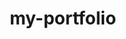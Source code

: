# my-portfolio
<!DOCTYPE html>
<html lang="en">
<head>
    <meta charset="UTF-8">
    <meta name="viewport" content="width=device-width, initial-scale=1.0">
    <title>Alvin Antony Jomon - Robotics & Automation Engineer</title>
    <style>
        * {
            margin: 0;
            padding: 0;
            box-sizing: border-box;
        }

        body {
            font-family: 'Inter', 'Segoe UI', sans-serif;
            background: #0a0e1a;
            color: #e2e8f0;
            line-height: 1.7;
            overflow-x: hidden;
        }

        .background-pattern {
            position: fixed;
            top: 0;
            left: 0;
            width: 100%;
            height: 100%;
            background: 
                radial-gradient(circle at 25% 25%, rgba(15, 118, 110, 0.1) 0%, transparent 50%),
                radial-gradient(circle at 75% 75%, rgba(99, 102, 241, 0.1) 0%, transparent 50%),
                linear-gradient(135deg, #0a0e1a 0%, #1a202c 100%);
            z-index: -1;
        }

        .container {
            max-width: 1200px;
            margin: 0 auto;
            padding: 20px;
            position: relative;
            z-index: 1;
        }

        .floating-elements {
            position: absolute;
            width: 100%;
            height: 100%;
            pointer-events: none;
            overflow: hidden;
        }

        .floating-element {
            position: absolute;
            background: linear-gradient(135deg, rgba(15, 118, 110, 0.1), rgba(99, 102, 241, 0.1));
            border-radius: 50%;
            animation: float 6s ease-in-out infinite;
        }

        .floating-element:nth-child(1) {
            width: 80px;
            height: 80px;
            top: 20%;
            left: 10%;
            animation-delay: 0s;
        }

        .floating-element:nth-child(2) {
            width: 120px;
            height: 120px;
            top: 60%;
            right: 15%;
            animation-delay: 2s;
        }

        .floating-element:nth-child(3) {
            width: 60px;
            height: 60px;
            bottom: 20%;
            left: 20%;
            animation-delay: 4s;
        }

        @keyframes float {
            0%, 100% { transform: translateY(0px) rotate(0deg); opacity: 0.3; }
            50% { transform: translateY(-20px) rotate(180deg); opacity: 0.6; }
        }

        .header {
            background: linear-gradient(135deg, rgba(15, 118, 110, 0.95), rgba(20, 25, 40, 0.95));
            backdrop-filter: blur(20px);
            border: 1px solid rgba(15, 118, 110, 0.2);
            border-radius: 24px;
            padding: 60px 40px;
            margin-bottom: 40px;
            position: relative;
            overflow: hidden;
            box-shadow: 0 25px 50px rgba(0, 0, 0, 0.3);
        }

        .header::before {
            content: '';
            position: absolute;
            top: -50%;
            right: -50%;
            width: 200%;
            height: 200%;
            background: conic-gradient(from 0deg, transparent 0deg, rgba(15, 118, 110, 0.1) 90deg, transparent 180deg);
            animation: rotate 20s linear infinite;
        }

        @keyframes rotate {
            from { transform: rotate(0deg); }
            to { transform: rotate(360deg); }
        }

        .header-content {
            position: relative;
            z-index: 2;
        }

        .name {
            font-size: 4em;
            font-weight: 800;
            background: linear-gradient(135deg, #ffffff, #0f766e);
            -webkit-background-clip: text;
            -webkit-text-fill-color: transparent;
            background-clip: text;
            letter-spacing: -2px;
            margin-bottom: 15px;
            text-shadow: 0 0 30px rgba(15, 118, 110, 0.3);
        }

        .title {
            font-size: 1.6em;
            color: #14b8a6;
            margin-bottom: 25px;
            font-weight: 600;
            position: relative;
        }

        .title::after {
            content: '';
            position: absolute;
            bottom: -5px;
            left: 0;
            width: 100px;
            height: 2px;
            background: linear-gradient(90deg, #14b8a6, transparent);
        }

        .summary {
            font-size: 1.2em;
            line-height: 1.8;
            max-width: 700px;
            opacity: 0.9;
            margin-bottom: 35px;
            color: #cbd5e1;
        }

        .contact-grid {
            display: grid;
            grid-template-columns: repeat(auto-fit, minmax(220px, 1fr));
            gap: 25px;
            margin-top: 35px;
        }

        .contact-item {
            display: flex;
            align-items: center;
            gap: 15px;
            background: rgba(255, 255, 255, 0.05);
            padding: 15px 20px;
            border-radius: 12px;
            border: 1px solid rgba(15, 118, 110, 0.2);
            transition: all 0.3s ease;
        }

        .contact-item:hover {
            background: rgba(15, 118, 110, 0.1);
            transform: translateY(-2px);
            box-shadow: 0 10px 25px rgba(15, 118, 110, 0.2);
        }

        .contact-icon {
            background: linear-gradient(135deg, #0f766e, #14b8a6);
            padding: 12px;
            border-radius: 10px;
            width: 48px;
            height: 48px;
            display: flex;
            align-items: center;
            justify-content: center;
            font-size: 1.2em;
        }

        .section {
            background: rgba(255, 255, 255, 0.03);
            backdrop-filter: blur(20px);
            border: 1px solid rgba(255, 255, 255, 0.1);
            border-radius: 20px;
            padding: 45px;
            margin-bottom: 35px;
            position: relative;
            overflow: hidden;
            transition: all 0.3s ease;
        }

        .section:hover {
            transform: translateY(-5px);
            box-shadow: 0 20px 40px rgba(0, 0, 0, 0.2);
            border-color: rgba(15, 118, 110, 0.3);
        }

        .section::before {
            content: '';
            position: absolute;
            top: 0;
            left: 0;
            width: 100%;
            height: 2px;
            background: linear-gradient(90deg, #0f766e, #6366f1, transparent);
        }

        .section-title {
            font-size: 2.2em;
            font-weight: 700;
            background: linear-gradient(135deg, #ffffff, #14b8a6);
            -webkit-background-clip: text;
            -webkit-text-fill-color: transparent;
            background-clip: text;
            margin-bottom: 35px;
            position: relative;
            display: inline-block;
        }

        .section-title::after {
            content: '';
            position: absolute;
            bottom: -8px;
            left: 0;
            width: 60px;
            height: 3px;
            background: linear-gradient(90deg, #0f766e, #6366f1);
            border-radius: 2px;
        }

        .experience-card {
            background: rgba(255, 255, 255, 0.02);
            border: 1px solid rgba(255, 255, 255, 0.1);
            border-radius: 16px;
            padding: 35px;
            margin-bottom: 30px;
            position: relative;
            transition: all 0.4s ease;
            overflow: hidden;
        }

        .experience-card::before {
            content: '';
            position: absolute;
            top: 0;
            left: 0;
            width: 4px;
            height: 100%;
            background: linear-gradient(180deg, #0f766e, #6366f1);
        }

        .experience-card:hover {
            background: rgba(15, 118, 110, 0.05);
            transform: translateX(10px);
            box-shadow: -5px 10px 30px rgba(15, 118, 110, 0.2);
        }

        .experience-header {
            display: flex;
            justify-content: space-between;
            align-items: flex-start;
            margin-bottom: 25px;
            flex-wrap: wrap;
            gap: 20px;
        }

        .job-title {
            font-size: 1.5em;
            font-weight: 700;
            color: #ffffff;
            margin-bottom: 8px;
        }

        .company-name {
            font-size: 1.2em;
            color: #14b8a6;
            font-weight: 600;
            margin-bottom: 15px;
        }

        .duration-badge {
            background: linear-gradient(135deg, #0f766e, #6366f1);
            color: white;
            padding: 10px 20px;
            border-radius: 25px;
            font-size: 0.9em;
            font-weight: 600;
            white-space: nowrap;
            box-shadow: 0 4px 15px rgba(15, 118, 110, 0.3);
        }

        .key-achievements {
            background: rgba(15, 118, 110, 0.1);
            border-left: 4px solid #14b8a6;
            border-radius: 0 12px 12px 0;
            padding: 25px;
            margin: 25px 0;
        }

        .achievements-list {
            list-style: none;
            margin: 0;
        }

        .achievement-item {
            position: relative;
            padding-left: 30px;
            margin-bottom: 15px;
            color: #cbd5e1;
            font-size: 1.05em;
            line-height: 1.6;
        }

        .achievement-item::before {
            content: '⚡';
            position: absolute;
            left: 0;
            top: 2px;
            color: #14b8a6;
            font-size: 1.2em;
        }

        .skills-container {
            display: grid;
            grid-template-columns: repeat(auto-fit, minmax(320px, 1fr));
            gap: 30px;
        }

        .skill-group {
            background: rgba(255, 255, 255, 0.02);
            border: 1px solid rgba(255, 255, 255, 0.1);
            border-radius: 16px;
            padding: 30px;
            transition: all 0.3s ease;
            position: relative;
            overflow: hidden;
        }

        .skill-group::before {
            content: '';
            position: absolute;
            top: 0;
            left: 0;
            width: 100%;
            height: 2px;
            background: linear-gradient(90deg, #0f766e, #6366f1);
        }

        .skill-group:hover {
            background: rgba(15, 118, 110, 0.05);
            transform: translateY(-5px);
            box-shadow: 0 15px 35px rgba(15, 118, 110, 0.2);
        }

        .skill-group-title {
            font-size: 1.3em;
            font-weight: 700;
            color: #ffffff;
            margin-bottom: 20px;
            display: flex;
            align-items: center;
            gap: 12px;
        }

        .skill-badges {
            display: flex;
            flex-wrap: wrap;
            gap: 10px;
        }

        .skill-badge {
            background: linear-gradient(135deg, #0f766e, #6366f1);
            color: white;
            padding: 10px 18px;
            border-radius: 25px;
            font-size: 0.9em;
            font-weight: 500;
            transition: all 0.3s ease;
            border: 1px solid transparent;
        }

        .skill-badge:hover {
            transform: translateY(-2px) scale(1.05);
            box-shadow: 0 8px 20px rgba(15, 118, 110, 0.4);
            border-color: #14b8a6;
        }

        .expertise-highlight {
            background: linear-gradient(135deg, rgba(15, 118, 110, 0.2), rgba(99, 102, 241, 0.2));
            backdrop-filter: blur(20px);
            border: 1px solid rgba(15, 118, 110, 0.3);
            border-radius: 20px;
            padding: 40px;
            margin: 40px 0;
            text-align: center;
            position: relative;
            overflow: hidden;
        }

        .expertise-highlight::before {
            content: '';
            position: absolute;
            top: -2px;
            left: -2px;
            right: -2px;
            bottom: -2px;
            background: linear-gradient(45deg, #0f766e, #6366f1, #0f766e);
            border-radius: 20px;
            z-index: -1;
            animation: glow 3s ease-in-out infinite alternate;
        }

        @keyframes glow {
            from { opacity: 0.7; }
            to { opacity: 1; }
        }

        .expertise-title {
            font-size: 1.8em;
            font-weight: 700;
            margin-bottom: 25px;
            color: #ffffff;
        }

        .expertise-keywords {
            display: flex;
            flex-wrap: wrap;
            justify-content: center;
            gap: 15px;
        }

        .keyword-tag {
            background: rgba(255, 255, 255, 0.1);
            backdrop-filter: blur(10px);
            color: #ffffff;
            padding: 12px 24px;
            border-radius: 30px;
            font-weight: 600;
            font-size: 0.95em;
            border: 2px solid transparent;
            transition: all 0.4s ease;
        }

        .keyword-tag:hover {
            background: rgba(15, 118, 110, 0.3);
            border-color: #14b8a6;
            transform: translateY(-3px);
            box-shadow: 0 10px 25px rgba(15, 118, 110, 0.3);
        }

        .value-proposition {
            background: rgba(20, 184, 166, 0.1);
            border: 2px solid rgba(20, 184, 166, 0.2);
            border-radius: 16px;
            padding: 30px;
            margin: 35px 0;
            backdrop-filter: blur(10px);
        }

        .value-title {
            font-size: 1.4em;
            font-weight: 700;
            color: #ffffff;
            margin-bottom: 20px;
        }

        .value-points {
            display: grid;
            grid-template-columns: repeat(auto-fit, minmax(280px, 1fr));
            gap: 20px;
        }

        .value-point {
            display: flex;
            align-items: center;
            gap: 15px;
            color: #cbd5e1;
        }

        .value-icon {
            background: linear-gradient(135deg, #0f766e, #14b8a6);
            color: white;
            width: 28px;
            height: 28px;
            border-radius: 50%;
            display: flex;
            align-items: center;
            justify-content: center;
            font-size: 0.9em;
            font-weight: bold;
            flex-shrink: 0;
        }

        .project-card {
            background: rgba(255, 255, 255, 0.02);
            border: 1px solid rgba(255, 255, 255, 0.1);
            border-radius: 16px;
            padding: 30px;
            margin-bottom: 25px;
            transition: all 0.3s ease;
            position: relative;
            overflow: hidden;
        }

        .project-card::before {
            content: '';
            position: absolute;
            top: 0;
            left: 0;
            width: 100%;
            height: 2px;
            background: linear-gradient(90deg, #6366f1, #0f766e);
        }

        .project-card:hover {
            background: rgba(99, 102, 241, 0.05);
            transform: translateY(-3px);
            box-shadow: 0 15px 30px rgba(99, 102, 241, 0.2);
        }

        .project-title {
            font-size: 1.4em;
            font-weight: 700;
            color: #ffffff;
            margin-bottom: 15px;
        }

        .project-description {
            color: #cbd5e1;
            line-height: 1.7;
            font-size: 1.05em;
        }

        .education-card {
            background: rgba(255, 255, 255, 0.02);
            border: 1px solid rgba(255, 255, 255, 0.1);
            border-radius: 16px;
            padding: 35px;
            position: relative;
            overflow: hidden;
        }

        .education-card::before {
            content: '';
            position: absolute;
            top: 0;
            left: 0;
            width: 100%;
            height: 2px;
            background: linear-gradient(90deg, #10b981, #059669);
        }

        .degree-title {
            font-size: 1.5em;
            font-weight: 700;
            color: #ffffff;
            margin-bottom: 10px;
        }

        .university-name {
            font-size: 1.2em;
            color: #10b981;
            font-weight: 600;
            margin-bottom: 15px;
        }

        .coursework {
            color: #cbd5e1;
            line-height: 1.7;
            font-size: 1.05em;
        }

        .cta-section {
            background: linear-gradient(135deg, rgba(15, 118, 110, 0.2), rgba(99, 102, 241, 0.2));
            backdrop-filter: blur(20px);
            border: 2px solid rgba(15, 118, 110, 0.3);
            border-radius: 24px;
            padding: 60px 40px;
            text-align: center;
            margin-top: 50px;
            position: relative;
            overflow: hidden;
        }

        .cta-section::before {
            content: '';
            position: absolute;
            top: 0;
            left: 0%;
            width: 100%;
            height: 100%;
            background: linear-gradient(45deg, transparent, rgba(15, 118, 110, 0.1), transparent);
            animation: shimmer 3s ease-in-out infinite;
        }

        @keyframes shimmer {
            0% { transform: translateX(-100%); }
            100% { transform: translateX(100%); }
        }

        .cta-title {
            font-size: 2.5em;
            font-weight: 700;
            margin-bottom: 20px;
            background: linear-gradient(135deg, #ffffff, #14b8a6);
            -webkit-background-clip: text;
            -webkit-text-fill-color: transparent;
            background-clip: text;
            position: relative;
            z-index: 2;
        }

        .cta-subtitle {
            font-size: 1.2em;
            color: #cbd5e1;
            margin-bottom: 35px;
            max-width: 600px;
            margin-left: auto;
            margin-right: auto;
            line-height: 1.6;
            position: relative;
            z-index: 2;
        }

        .cta-buttons {
            display: flex;
            justify-content: center;
            gap: 25px;
            flex-wrap: wrap;
            position: relative;
            z-index: 2;
        }

        .cta-button {
            background: linear-gradient(135deg, #0f766e, #6366f1);
            color: white;
            padding: 18px 36px;
            border: none;
            border-radius: 50px;
            font-size: 1.1em;
            font-weight: 600;
            text-decoration: none;
            display: inline-block;
            transition: all 0.4s ease;
            position: relative;
            overflow: hidden;
        }

        .cta-button::before {
            content: '';
            position: absolute;
            top: 0;
            left: -100%;
            width: 100%;
            height: 100%;
            background: linear-gradient(90deg, transparent, rgba(255,255,255,0.2), transparent);
            transition: left 0.5s;
        }

        .cta-button:hover::before {
            left: 100%;
        }

        .cta-button:hover {
            transform: translateY(-5px) scale(1.05);
            box-shadow: 0 15px 35px rgba(15, 118, 110, 0.4);
        }

        @media (max-width: 768px) {
            .name {
                font-size: 2.8em;
            }
            
            .header {
                padding: 40px 25px;
            }
            
            .section {
                padding: 30px 20px;
            }
            
            .experience-header {
                flex-direction: column;
                align-items: flex-start;
            }
            
            .contact-grid {
                grid-template-columns: 1fr;
            }

            .floating-element {
                display: none;
            }
        }
    </style>
</head>
<body>
    <div class="background-pattern"></div>
    
    <div class="floating-elements">
        <div class="floating-element"></div>
        <div class="floating-element"></div>
        <div class="floating-element"></div>
    </div>

    <div class="container">
        <!-- Professional Header -->
        <header class="header">
            <div class="header-content">
                <h1 class="name">ALVIN ANTONY JOMON</h1>
                <div class="title">Robotics & Automation Engineer</div>
                <p class="summary">
                    Innovative engineering professional with 8+ months of specialized experience in industrial robotics, 
                    simulation technologies, and automation systems. Proven expertise in optimizing manufacturing processes 
                    and implementing cutting-edge robotic solutions that drive operational excellence and cost efficiency.
                </p>
                
                <div class="contact-grid">
                    <div class="contact-item">
                        <div class="contact-icon">📧</div>
                        <span>alvjom@gmail.com</span>
                    </div>
                    <div class="contact-item">
                        <div class="contact-icon">📱</div>
                        <span>+91 9633391298</span>
                    </div>
                    <div class="contact-item">
                        <div class="contact-icon">📍</div>
                        <span>Thrissur, Kerala, India</span>
                    </div>
                </div>
            </div>
        </header>

        <!-- Value Proposition -->
        <div class="value-proposition">
            <h3 class="value-title">Why Choose Me as Your Robotics Engineer</h3>
            <div class="value-points">
                <div class="value-point">
                    <div class="value-icon">✓</div>
                    <span>Hands-on experience with FANUC & KUKA industrial robots</span>
                </div>
                <div class="value-point">
                    <div class="value-icon">✓</div>
                    <span>Proven expertise in process optimization & cycle time reduction</span>
                </div>
                <div class="value-point">
                    <div class="value-icon">✓</div>
                    <span>Strong foundation in C++ programming for robotic control</span>
                </div>
                <div class="value-point">
                    <div class="value-icon">✓</div>
                    <span>Advanced simulation capabilities with RoboGuide & Gazebo</span>
                </div>
            </div>
        </div>

        <!-- Core Expertise -->
        <div class="expertise-highlight">
            <div class="expertise-title">Core Technical Expertise</div>
            <div class="expertise-keywords">
                <span class="keyword-tag">Industrial Automation</span>
                <span class="keyword-tag">FANUC Programming</span>
                <span class="keyword-tag">KUKA Robotics</span>
                <span class="keyword-tag">RoboGuide Simulation</span>
                <span class="keyword-tag">Process Optimization</span>
                <span class="keyword-tag">C++ Development</span>
                <span class="keyword-tag">Manufacturing Systems</span>
                <span class="keyword-tag">Quality Control</span>
                <span class="keyword-tag">CAD Design</span>
                <span class="keyword-tag">Control Systems</span>
            </div>
        </div>

        <!-- Professional Experience -->
        <section class="section">
            <h2 class="section-title">Professional Experience</h2>
            
            <div class="experience-card">
                <div class="experience-header">
                    <div style="flex: 1;">
                        <div class="job-title">Robotics & Simulation Engineer</div>
                        <div class="company-name">Putumai Innovative Engineering Automation Private Limited</div>
                    </div>
                    <div class="duration-badge">June 2024 - January 2025</div>
                </div>
                
                <div class="key-achievements">
                    <ul class="achievements-list">
                        <li class="achievement-item">
                            <strong>Spearheaded robotic automation projects</strong> utilizing Process Simulator software for KUKA and FANUC industrial robot systems, resulting in measurable improvements in production efficiency
                        </li>
                        <li class="achievement-item">
                            <strong>Developed and implemented C++ programming solutions</strong> for advanced robotic control systems, enhancing automation workflows and system reliability
                        </li>
                        <li class="achievement-item">
                            <strong>Collaborated with multidisciplinary engineering teams</strong> on complex automation projects, ensuring seamless integration and timely project delivery
                        </li>
                        <li class="achievement-item">
                            <strong>Maintained strict adherence to quality and safety standards</strong> in robotic system design, development, and implementation processes
                        </li>
                        <li class="achievement-item">
                            <strong>Achieved significant cycle time reductions</strong> through systematic process analysis and optimization of robotic operations
                        </li>
                    </ul>
                </div>
            </div>

            <div class="experience-card">
                <div class="experience-header">
                    <div style="flex: 1;">
                        <div class="job-title">Robotics & Simulation Engineer (Intern)</div>
                        <div class="company-name">Putumai Innovative Engineering Automation Private Limited</div>
                    </div>
                    <div class="duration-badge">March 2024 - May 2024</div>
                </div>
                
                <div class="key-achievements">
                    <ul class="achievements-list">
                        <li class="achievement-item">
                            <strong>Mastered RoboGuide simulation software</strong> for comprehensive FANUC robot programming and virtual commissioning
                        </li>
                        <li class="achievement-item">
                            <strong>Executed robot teaching and jogging operations</strong> on both KUKA and FANUC robotic platforms with precision and efficiency
                        </li>
                        <li class="achievement-item">
                            <strong>Designed complex mechanical systems</strong> using Fusion 360 CAD software, contributing to innovative automation solutions
                        </li>
                        <li class="achievement-item">
                            <strong>Conducted advanced robotics simulations</strong> using Gazebo simulator for testing and validation of robotic algorithms
                        </li>
                        <li class="achievement-item">
                            <strong>Contributed to quality improvement initiatives</strong> focused on enhancing manufacturing processes and reducing defect rates
                        </li>
                    </ul>
                </div>
            </div>
        </section>

        <!-- Technical Skills -->
        <section class="section">
            <h2 class="section-title">Technical Competencies</h2>
            
            <div class="skills-container">
                <div class="skill-group">
                    <div class="skill-group-title">
                        🤖 Robotics Platforms & Systems
                    </div>
                    <div class="skill-badges">
                        <span class="skill-badge">FANUC Industrial Robots</span>
                        <span class="skill-badge">KUKA Robotics Systems</span>
                        <span class="skill-badge">Robot Teaching & Programming</span>
                        <span class="skill-badge">Industrial Automation</span>
                        <span class="skill-badge">Process Integration</span>
                    </div>
                </div>

                <div class="skill-group">
                    <div class="skill-group-title">
                        🖥️ Programming & Simulation
                    </div>
                    <div class="skill-badges">
                        <span class="skill-badge">C++ Programming</span>
                        <span class="skill-badge">RoboGuide Simulator</span>
                        <span class="skill-badge">Process Simulator</span>
                        <span class="skill-badge">Gazebo Robotics</span>
